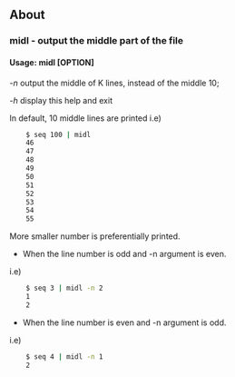 ## About
### midl - output the middle part of the file
#### Usage: midl [OPTION]

  *-n*     output the middle of K lines, instead of the middle 10;

  *-h*     display this help and exit

  In default, 10 middle lines are printed
  i.e)
```sh
    $ seq 100 | midl
    46
    47
    48
    49
    50
    51
    52
    53
    54
    55
```

  More smaller number is preferentially printed.
  * When the line number is odd and -n argument is even.
  
  i.e)
```sh
    $ seq 3 | midl -n 2
    1
    2
```

  * When the line number is even and -n argument is odd.
  
  i.e)
```sh
    $ seq 4 | midl -n 1
    2
```
